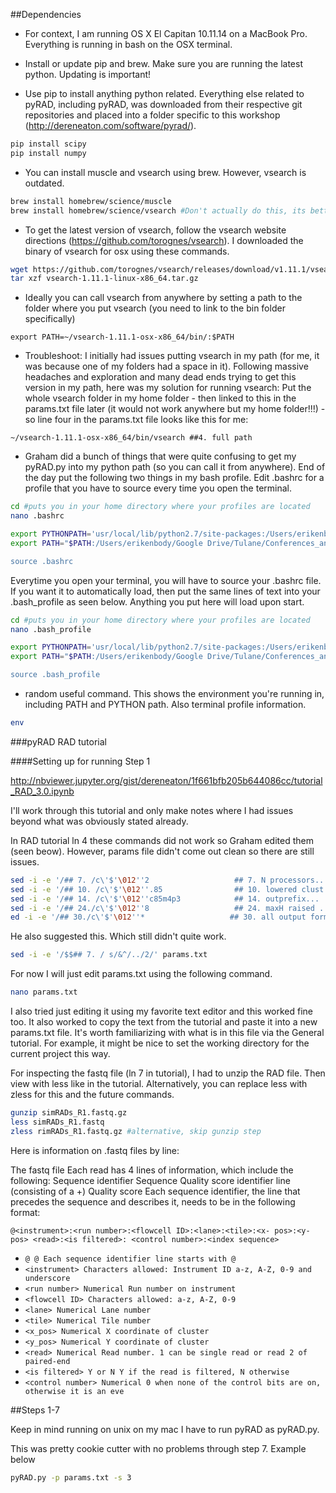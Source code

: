 ##Dependencies

* For context, I am running OS X El Capitan 10.11.14 on a MacBook Pro. Everything is running in bash on the OSX terminal. 

* Install or update pip and brew. Make sure you are running the latest python. Updating is important!

* Use pip to install anything python related. Everything else related to pyRAD, including pyRAD, was downloaded from their respective git repositories and placed into a folder specific to this workshop (http://dereneaton.com/software/pyrad/).

```bash
pip install scipy 
pip install numpy
```

* You can install muscle and vsearch using brew. However, vsearch is outdated.

```bash
brew install homebrew/science/muscle
brew install homebrew/science/vsearch #Don't actually do this, its better to follow my directions below
```

* To get the latest version of vsearch, follow the vsearch website directions (https://github.com/torognes/vsearch). I downloaded the binary of vsearch for osx using these commands.
```bash
wget https://github.com/torognes/vsearch/releases/download/v1.11.1/vsearch-1.11.1-linux-x86_64.tar.gz
tar xzf vsearch-1.11.1-linux-x86_64.tar.gz
```

* Ideally you can call vsearch from anywhere by setting a path to the folder where you put vsearch (you need to link to the bin folder specifically)

```
export PATH=~/vsearch-1.11.1-osx-x86_64/bin/:$PATH
```

* Troubleshoot: I initially had issues putting vsearch in my path (for me, it was because one of my folders had a space in it). Following massive headaches and exploration and many dead ends trying to get this version in my path, here was my solution for running vsearch: Put the whole vsearch folder in my home folder - then linked to this in the params.txt file later (it would not work anywhere but my home folder!!!) - so line four in the params.txt file looks like this for me:
```
~/vsearch-1.11.1-osx-x86_64/bin/vsearch ##4. full path
```

* Graham did a bunch of things that were quite confusing to get my pyRAD.py into my python path (so you can call it from anywhere). End of the day put the following two things in my bash profile. Edit .bashrc for a profile that you have to source every time you open the terminal. 

```bash
cd #puts you in your home directory where your profiles are located
nano .bashrc

export PYTHONPATH='usr/local/lib/python2.7/site-packages:/Users/erikenbody/Google Drive/Tulane/Conferences_and_Workshops/Tulane_Summer_Genomics_Workgroup/pyrad/pyrad'
export PATH="$PATH:/Users/erikenbody/Google Drive/Tulane/Conferences_and_Workshops/Tulane_Summer_Genomics_Workgroup/pyrad/pyrad">'

source .bashrc
```

Everytime you open your terminal, you will have to source your .bashrc file. If you want it to automatically load, then put the same lines of text into your .bash_profile as seen below. Anything you put here will load upon start. 

```bash
cd #puts you in your home directory where your profiles are located
nano .bash_profile

export PYTHONPATH='usr/local/lib/python2.7/site-packages:/Users/erikenbody/Google Drive/Tulane/Conferences_and_Workshops/Tulane_Summer_Genomics_Workgroup/pyrad/pyrad'
export PATH="$PATH:/Users/erikenbody/Google Drive/Tulane/Conferences_and_Workshops/Tulane_Summer_Genomics_Workgroup/pyrad/pyrad">'

source .bash_profile
```

* random useful command. This shows the environment you're running in, including PATH and PYTHON path. Also terminal profile information.
```bash
env
```

###pyRAD RAD tutorial 

####Setting up for running Step 1

http://nbviewer.jupyter.org/gist/dereneaton/1f661bfb205b644086cc/tutorial_RAD_3.0.ipynb

I'll work through this tutorial and only make notes where I had issues beyond what was obviously stated already.

In RAD tutorial ln 4 these commands did not work so Graham edited them (seen beow). However, params file didn't come out clean so there are still issues.

```bash
sed -i -e '/## 7. /c\'$'\012''2                   ## 7. N processors... ' params.txt
sed -i -e '/## 10. /c\'$'\012''.85                ## 10. lowered clust thresh... ' params.txt
sed -i -e '/## 14. /c\'$'\012''c85m4p3            ## 14. outprefix... ' params.txt
sed -i -e '/## 24./c\'$'\012''8                   ## 24. maxH raised ... ' params.txt
ed -i -e '/## 30./c\'$'\012''*                   ## 30. all output formats... ' params.txt
```

He also suggested this. Which still didn't quite work.

```bash
sed -i -e '/$$## 7. / s/&^/../2/' params.txt

```

For now I will just edit params.txt using the following command.

```bash
nano params.txt
```

I also tried just editing it using my favorite text editor and this worked fine too. It also worked to copy the text from the tutorial and paste it into a new params.txt file. It's worth familiarizing with what is in this file via the General tutorial. For example, it might be nice to set the working directory for the current project this way. 

For inspecting the fastq file (ln 7 in tutorial), I had to unzip the RAD file. Then view with less like in the tutorial. Alternatively, you can replace less with zless for this and the future commands. 

```bash
gunzip simRADs_R1.fastq.gz
less simRADs_R1.fastq 
zless rimRADs_R1.fastq.gz #alternative, skip gunzip step
```
Here is information on .fastq files by line:

The fastq file
Each read has 4 lines of information, which include the following:
Sequence identifier
Sequence
Quality score identifier line (consisting of a +) Quality score
Each sequence identifier, the line that precedes the sequence and describes it, needs to be in the following format:

``@<instrument>:<run number>:<flowcell ID>:<lane>:<tile>:<x- pos>:<y-pos> <read>:<is filtered>: <control number>:<index sequence>``

* ``@ @ Each sequence identifier line starts with @``
* ``<instrument> Characters allowed: Instrument ID a-z, A-Z, 0-9 and underscore``
* ``<run number> Numerical Run number on instrument``
* ``<flowcell ID> Characters allowed: a-z, A-Z, 0-9``
* ``<lane> Numerical Lane number``
* ``<tile> Numerical Tile number``
* ``<x_pos> Numerical X coordinate of cluster``
* ``<y_pos> Numerical Y coordinate of cluster``
* ``<read> Numerical Read number. 1 can be single read or read 2 of paired-end``
* ``<is filtered> Y or N Y if the read is filtered, N otherwise``
* ``<control number> Numerical 0 when none of the control bits are on, otherwise it is an eve``

##Steps 1-7

Keep in mind running on unix on my mac I have to run pyRAD as pyRAD.py. 

This was pretty cookie cutter with no problems through step 7. Example below

```bash
pyRAD.py -p params.txt -s 3
```

